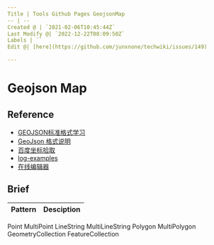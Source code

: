 ```yaml
---
Title | Tools Github Pages GeojsonMap
-- | --
Created @ | `2021-02-06T10:45:44Z`
Last Modify @| `2022-12-22T08:09:50Z`
Labels | ``
Edit @| [here](https://github.com/junxnone/techwiki/issues/149)

---
```

#  Geojson Map

## Reference
- [GEOJSON标准格式学习](https://www.jianshu.com/p/852d7ad081b3)
- [ GeoJson 格式说明](https://www.oschina.net/translate/geojson-spec)
- [百度坐标拾取](http://api.map.baidu.com/lbsapi/getpoint/index.html)
- [log-examples](https://github.com/junxnone/Plan_Summary/blob/master/gosomewhere.geojson)
- [在线编辑器](https://geojson.io/)

## Brief

Pattern | Desciption
-- | --
Point
MultiPoint
LineString
MultiLineString
Polygon
MultiPolygon
GeometryCollection
FeatureCollection


